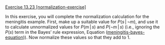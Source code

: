 [Exercise 13.23 \[normalization-exercise\]](13-23/)

In this exercise, you will complete the
normalization calculation for the meningitis example. First, make up a
suitable value for $P(s{{\,|\,}}\lnot m)$, and use it to calculate
unnormalized values for $P(m{{\,|\,}}s)$ and $P(\lnot m {{\,|\,}}s)$
(i.e., ignoring the $P(s)$ term in the Bayes’ rule expression,
Equation ([meningitis-bayes-equation](#/))). Now normalize
these values so that they add to 1.
